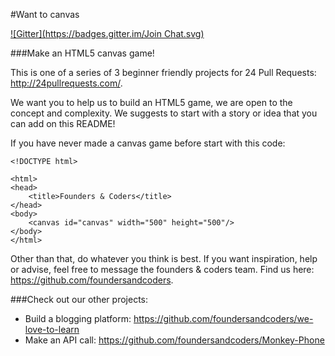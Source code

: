 #Want to canvas

[![Gitter](https://badges.gitter.im/Join Chat.svg)](https://gitter.im/codingforeveryone/WantToCanvas?utm_source=badge&utm_medium=badge&utm_campaign=pr-badge&utm_content=badge)

###Make an HTML5 canvas game!

This is one of a series of 3 beginner friendly projects for 24 Pull Requests: http://24pullrequests.com/.

We want you to help us to build an HTML5 game, we are open to the concept and complexity. We suggests to start with a story or idea that you can add on this README!

If you have never made a canvas game before start with this code:

```
<!DOCTYPE html>

<html>
<head>
    <title>Founders & Coders</title>
</head>
<body>
    <canvas id="canvas" width="500" height="500"/>
</body>
</html>
```

Other than that, do whatever you think is best. If you want inspiration, help or advise, feel free to message the founders & coders team. Find us here: https://github.com/foundersandcoders.

###Check out our other projects:

* Build a blogging platform: https://github.com/foundersandcoders/we-love-to-learn
* Make an API call: https://github.com/foundersandcoders/Monkey-Phone
